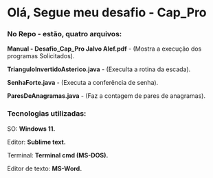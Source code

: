 # Olá, Segue meu desafio - Cap_Pro

### No Repo - estão, quatro arquivos:

**Manual - Desafio_Cap_Pro Jalvo Alef.pdf** - (Mostra a execução dos programas Solicitados).

**TrianguloInvertidoAsterico.java** - (Execulta a rotina da escada).

**SenhaForte.java** - (Executa a conferência de senha).

**ParesDeAnagramas.java** - (Faz a contagem de pares de anagramas).

### Tecnologias utilizadas:

SO: **Windows 11.**

Editor: **Sublime text.**

Terminal: **Terminal cmd (MS-DOS).**

Editor de texto: **MS-Word.**
